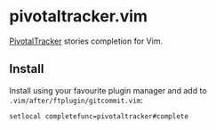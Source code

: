 # pivotaltracker.vim

[PivotalTracker][pt] stories completion for Vim.

## Install

Install using your favourite plugin manager and add to
`.vim/after/ftplugin/gitcommit.vim`:

```viml
setlocal completefunc=pivotaltracker#complete
```

[pt]: https://pivotaltracker.com "PivotalTracker"
